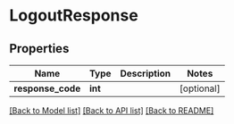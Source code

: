 # LogoutResponse

## Properties
Name | Type | Description | Notes
------------ | ------------- | ------------- | -------------
**response_code** | **int** |  | [optional] 

[[Back to Model list]](../README.md#documentation-for-models) [[Back to API list]](../README.md#documentation-for-api-endpoints) [[Back to README]](../README.md)


